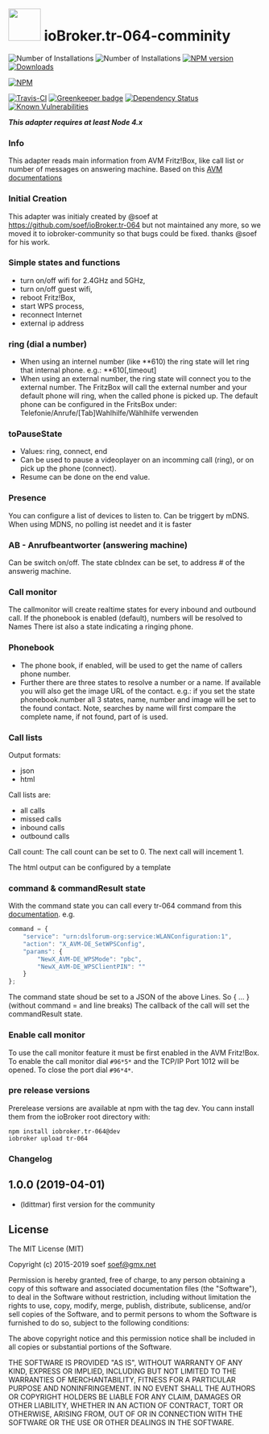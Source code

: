<h1>
  <img src="https://raw.githubusercontent.com/ldittmar81/ioBroker.tr-064-community/master/admin/tr-064-community.png" width="64"/>
  ioBroker.tr-064-comminity
</h1>

![Number of Installations](http://iobroker.live/badges/tr-064-community-installed.svg) 
![Number of Installations](http://iobroker.live/badges/tr-064-community-stable.svg)
[![NPM version](http://img.shields.io/npm/v/iobroker.tr-064-community.svg)](https://www.npmjs.com/package/iobroker.tr-064-community)
[![Downloads](https://img.shields.io/npm/dm/iobroker.tr-064-community.svg)](https://www.npmjs.com/package/iobroker.tr-064-community)

[![NPM](https://nodei.co/npm/iobroker.tr-064-community.png?downloads=true)](https://nodei.co/npm/iobroker.tr-064-community/)

[![Travis-CI](http://img.shields.io/travis/iobroker-community-adapters/ioBroker.tr-064-community/master.svg)](https://travis-ci.org/iobroker-community-adapters/ioBroker.tr-064-community)
[![Greenkeeper badge](https://badges.greenkeeper.io/iobroker-community-adapters/ioBroker.tr-064-community.svg)](https://greenkeeper.io/)
[![Dependency Status](https://img.shields.io/david/iobroker-community-adapters/iobroker.tr-064-community.svg)](https://david-dm.org/iobroker-community-adapters/iobroker.tr-064-community)
[![Known Vulnerabilities](https://snyk.io/test/github/iobroker-community-adapters/ioBroker.tr-064-community/badge.svg)](https://snyk.io/test/github/iobroker-community-adapters/ioBroker.tr-064-community)

***This adapter requires at least Node 4.x***

### Info
This adapter reads main information from AVM Fritz!Box, like call list or number of messages on answering machine.
Based on this [AVM documentations](https://avm.de/service/schnittstellen/)

### Initial Creation
This adapter was initialy created by @soef at https://github.com/soef/ioBroker.tr-064 but not maintained any more, so we moved it to iobroker-community so that bugs could be fixed. thanks @soef for his work.

### Simple states and functions
- turn on/off wifi for 2.4GHz and 5GHz,
- turn on/off guest wifi,
- reboot Fritz!Box,
- start WPS process,
- reconnect Internet
- external ip address

### ring (dial a number)
- When using an internel number (like **610) the ring state will let ring that internal phone.
e.g.: **610[,timeout]
- When using an external number, the ring state will connect you to the external number.
 The FritzBox will call the external number and your default phone will ring, when the called phone is picked up.
 The default phone can be configured in the FritsBox under:
 Telefonie/Anrufe/[Tab]Wahlhilfe/Wählhilfe verwenden

### toPauseState
- Values: ring, connect, end
- Can be used to pause a videoplayer on an incomming call (ring), or on pick up the phone (connect).
- Resume can be done on the end value.

### Presence
You can configure a list of devices to listen to.
Can be triggert by mDNS. When using MDNS, no polling ist needet and it is faster

### AB - Anrufbeantworter (answering machine)
Can be switch on/off.
The state cbIndex can be set, to address # of the answerig machine.

### Call monitor
The callmonitor will create realtime states for every inbound and outbound call.
If the phonebook is enabled (default), numbers will be resolved to Names
There ist also a state indicating a ringing phone.

### Phonebook
- The phone book, if enabled, will be used to get the name of callers phone number.
- Further there are three states to resolve a number or a name. If available you will also get the image URL of the contact.
  e.g.: if you set the state phonebook.number all 3 states, name, number and image will be set to the found contact. Note, searches by     name will first compare the complete name, if not found, part of is used.

### Call lists
Output formats:
- json
- html

Call lists are:
- all calls
- missed calls
- inbound calls
- outbound calls

Call count:
The call count can be set to 0. The next call will incement 1.

The html output can be configured by a template

### command & commandResult state
With the command state you can call every tr-064 command from this [documentation](https://avm.de/service/schnittstellen/).
e.g.
```javascript
command = {
    "service": "urn:dslforum-org:service:WLANConfiguration:1",
    "action": "X_AVM-DE_SetWPSConfig",
    "params": {
        "NewX_AVM-DE_WPSMode": "pbc",
        "NewX_AVM-DE_WPSClientPIN": ""
    }
};
```
The command state shoud be set to a JSON of the above Lines. So { ... } (without command = and line breaks)
The callback of the call will set the commandResult state.

<!--
### Installation
Execute the following command in the iobroker root directory (e.g. in /opt/iobroker)
```
npm install iobroker.tr-064
```
-->
### Enable call monitor
To use the call monitor feature it must be first enabled in the AVM Fritz!Box.
To enable the call monitor dial ```#96*5*```  and the TCP/IP Port 1012 will be opened. To close the port dial ```#96*4*```.

### pre release versions
Prerelease versions are available at npm with the tag dev.
You cann install them from the ioBroker root directory with:
```
npm install iobroker.tr-064@dev
iobroker upload tr-064
```

### Changelog

## 1.0.0 (2019-04-01)
* (ldittmar) first version for the community

## License
The MIT License (MIT)

Copyright (c) 2015-2019 soef <soef@gmx.net>

Permission is hereby granted, free of charge, to any person obtaining a copy
of this software and associated documentation files (the "Software"), to deal
in the Software without restriction, including without limitation the rights
to use, copy, modify, merge, publish, distribute, sublicense, and/or sell
copies of the Software, and to permit persons to whom the Software is
furnished to do so, subject to the following conditions:

The above copyright notice and this permission notice shall be included in
all copies or substantial portions of the Software.

THE SOFTWARE IS PROVIDED "AS IS", WITHOUT WARRANTY OF ANY KIND, EXPRESS OR
IMPLIED, INCLUDING BUT NOT LIMITED TO THE WARRANTIES OF MERCHANTABILITY,
FITNESS FOR A PARTICULAR PURPOSE AND NONINFRINGEMENT. IN NO EVENT SHALL THE
AUTHORS OR COPYRIGHT HOLDERS BE LIABLE FOR ANY CLAIM, DAMAGES OR OTHER
LIABILITY, WHETHER IN AN ACTION OF CONTRACT, TORT OR OTHERWISE, ARISING FROM,
OUT OF OR IN CONNECTION WITH THE SOFTWARE OR THE USE OR OTHER DEALINGS IN
THE SOFTWARE.
